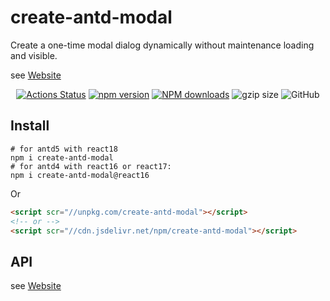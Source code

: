 # create-antd-modal

Create a one-time modal dialog dynamically without maintenance loading and visible.

see [Website](https://bowencool.github.io/create-antd-modal/)

<p align="center">
  <a href='https://github.com/bowencool/create-antd-modal/actions/workflows/gh-pages.yml'><img src='https://github.com/bowencool/create-antd-modal/actions/workflows/gh-pages.yml/badge.svg' alt='Actions Status' /></a>
  <!-- <a href='https://coveralls.io/github/bowencool/create-antd-modal?branch=main'><img src='https://coveralls.io/repos/github/bowencool/create-antd-modal/badge.svg?branch=main' alt='Coverage Status' /></a> -->
  <a href="https://www.npmjs.com/package/create-antd-modal"><img src="https://img.shields.io/npm/v/create-antd-modal.svg?style=flat-square" alt="npm version" /></a>
  <!-- <a href="https://www.npmjs.com/package/create-antd-modal"><img src="https://img.shields.io/npm/dt/create-antd-modal.svg?style=flat-square" alt="npm downloads" /></a> -->
  <a target="_blank" rel="noopener noreferrer" href="https://npmjs.org/package/create-antd-modal"><img src="https://img.shields.io/npm/dm/create-antd-modal.svg?style=flat" alt="NPM downloads"></a>
  <img src="https://img.badgesize.io/https:/cdn.jsdelivr.net/npm/create-antd-modal/dist/umd/create-antd-modal.min.js?label=gzip%20size&amp;compression=gzip" alt="gzip size">
  <img src="https://img.shields.io/github/license/bowencool/create-antd-modal" alt="GitHub">
</p>

## Install

```
# for antd5 with react18
npm i create-antd-modal
# for antd4 with react16 or react17:
npm i create-antd-modal@react16
```

Or

```html
<script scr="//unpkg.com/create-antd-modal"></script>
<!-- or -->
<script scr="//cdn.jsdelivr.net/npm/create-antd-modal"></script>
```

## API

see [Website](https://bowencool.github.io/create-antd-modal/)
